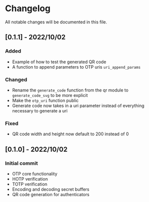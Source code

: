 # Changelog

All notable changes will be documented in this file.

## [0.1.1] - 2022/10/02
### Added
- Example of how to test the generated QR code
- A function to append parameters to OTP uris `uri_append_params`

### Changed
- Rename the `generate_code` function from the qr module to `generate_code_svg` to be more explicit
- Make the `otp_uri` function public
- Generate code now takes in a uri parameter instead of everything necessary to generate a uri

### Fixed
- QR code width and height now default to 200 instead of 0


## [0.1.0] - 2022/10/02
### Initial commit 
- OTP core functionality
- HOTP verification
- TOTP verification
- Encoding and decoding secret buffers
- QR code generation for authenticators